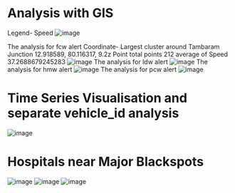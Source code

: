 # Analysis with GIS
Legend- Speed 
![image](https://github.com/bruhathisp/IntelUnnatiGrandChallenge/assets/91585301/58e55c12-fe98-487a-b6dc-d03d327d39e1)

The analysis for fcw alert Coordinate- Largest cluster around Tambaram Junction 12.918589, 80.116317, 9.2z Point total points 212 average of Speed 37.2688679245283
![image](https://github.com/bruhathisp/IntelUnnatiGrandChallenge/assets/91585301/7f248fa3-2bf0-47e5-983f-289adcef6bd0)
The analysis for ldw alert
![image](https://github.com/bruhathisp/IntelUnnatiGrandChallenge/assets/91585301/a6cc725f-16ab-49f0-a5ee-94f36c077876)
The analysis for hmw alert
![image](https://github.com/bruhathisp/IntelUnnatiGrandChallenge/assets/91585301/6fa3a9ef-ef4a-432e-9e82-573591c1d835)
The analysis for pcw alert
![image](https://github.com/bruhathisp/IntelUnnatiGrandChallenge/assets/91585301/df416e92-c969-49c9-b5f9-0c611000fdd4)

# Time Series Visualisation and separate vehicle_id analysis
![image](https://github.com/bruhathisp/IntelUnnatiGrandChallenge/assets/91585301/35081b65-bce9-4863-b2a8-ddd39eca3bf4)

# Hospitals near Major Blackspots

![image](https://github.com/bruhathisp/IntelUnnatiGrandChallenge/assets/91585301/40b0cb10-9d9b-4bd7-845e-00f5f268bb75)
![image](https://github.com/bruhathisp/IntelUnnatiGrandChallenge/assets/91585301/d8246c67-638f-477b-967b-35d9b394ad4d)
![image](https://github.com/bruhathisp/IntelUnnatiGrandChallenge/assets/91585301/5d8fda0e-83b0-4215-a617-0f0522c0e1ee)









